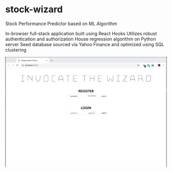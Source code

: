 # stock-wizard
Stock Performance Predictor based on ML Algorithm

In-browser full-stack application built using React Hooks
Utilizes robust authentication and authorization
House regression algorithm on Python server
Seed database sourced via Yahoo Finance and optimized using SQL clustering

<p align="center">
  <img src="stock_wizard.gif?raw=true">
</p>
